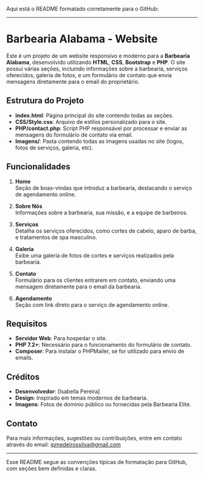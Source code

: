 Aqui está o README formatado corretamente para o GitHub:

---

# Barbearia Alabama - Website

Este é um projeto de um website responsivo e moderno para a **Barbearia Alabama**, desenvolvido utilizando **HTML**, **CSS**, **Bootstrap** e **PHP**. O site possui várias seções, incluindo informações sobre a barbearia, serviços oferecidos, galeria de fotos, e um formulário de contato que envia mensagens diretamente para o email do proprietário.

## Estrutura do Projeto

- **index.html**: Página principal do site contendo todas as seções.
- **CSS/Style.css**: Arquivo de estilos personalizado para o site.
- **PHP/contact.php**: Script PHP responsável por processar e enviar as mensagens do formulário de contato via email.
- **Imagens/**: Pasta contendo todas as imagens usadas no site (logos, fotos de serviços, galeria, etc).

## Funcionalidades

1. **Home**  
   Seção de boas-vindas que introduz a barbearia, destacando o serviço de agendamento online.

2. **Sobre Nós**  
   Informações sobre a barbearia, sua missão, e a equipe de barbeiros.

3. **Serviços**  
   Detalha os serviços oferecidos, como cortes de cabelo, aparo de barba, e tratamentos de spa masculino.

4. **Galeria**  
   Exibe uma galeria de fotos de cortes e serviços realizados pela barbearia.

5. **Contato**  
   Formulário para os clientes entrarem em contato, enviando uma mensagem diretamente para o email da barbearia.

6. **Agendamento**  
   Seção com link direto para o serviço de agendamento online.

## Requisitos

- **Servidor Web**: Para hospedar o site.
- **PHP 7.2+**: Necessário para o funcionamento do formulário de contato.
- **Composer**: Para instalar o PHPMailer, se for utilizado para envio de emails.

## Créditos

- **Desenvolvedor**: [Isabella Pereira]
- **Design**: Inspirado em temas modernos de barbearia.
- **Imagens**: Fotos de domínio público ou fornecidas pela Barbearia Elite.

## Contato

Para mais informações, sugestões ou contribuições, entre em contato através do email: ipmedeirossilva@gmail.com

---

Esse README segue as convenções típicas de formatação para GitHub, com seções bem definidas e claras.
